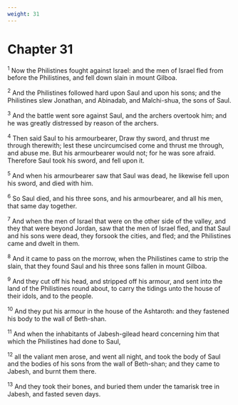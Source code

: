 ```yaml
---
weight: 31
---
```


# Chapter 31

<sup>1</sup> Now the Philistines fought against Israel: and the men of Israel fled from before the Philistines, and fell down slain in mount Gilboa. 

<sup>2</sup> And the Philistines followed hard upon Saul and upon his sons; and the Philistines slew Jonathan, and Abinadab, and Malchi-shua, the sons of Saul. 

<sup>3</sup> And the battle went sore against Saul, and the archers overtook him; and he was greatly distressed by reason of the archers. 

<sup>4</sup> Then said Saul to his armourbearer, Draw thy sword, and thrust me through therewith; lest these uncircumcised come and thrust me through, and abuse me. But his armourbearer would not; for he was sore afraid. Therefore Saul took his sword, and fell upon it. 

<sup>5</sup> And when his armourbearer saw that Saul was dead, he likewise fell upon his sword, and died with him. 

<sup>6</sup> So Saul died, and his three sons, and his armourbearer, and all his men, that same day together. 

<sup>7</sup> And when the men of Israel that were on the other side of the valley, and they that were beyond Jordan, saw that the men of Israel fled, and that Saul and his sons were dead, they forsook the cities, and fled; and the Philistines came and dwelt in them. 

<sup>8</sup> And it came to pass on the morrow, when the Philistines came to strip the slain, that they found Saul and his three sons fallen in mount Gilboa. 

<sup>9</sup> And they cut off his head, and stripped off his armour, and sent into the land of the Philistines round about, to carry the tidings unto the house of their idols, and to the people. 

<sup>10</sup> And they put his armour in the house of the Ashtaroth: and they fastened his body to the wall of Beth-shan. 

<sup>11</sup> And when the inhabitants of Jabesh-gilead heard concerning him that which the Philistines had done to Saul, 

<sup>12</sup> all the valiant men arose, and went all night, and took the body of Saul and the bodies of his sons from the wall of Beth-shan; and they came to Jabesh, and burnt them there. 

<sup>13</sup> And they took their bones, and buried them under the tamarisk tree in Jabesh, and fasted seven days. 

